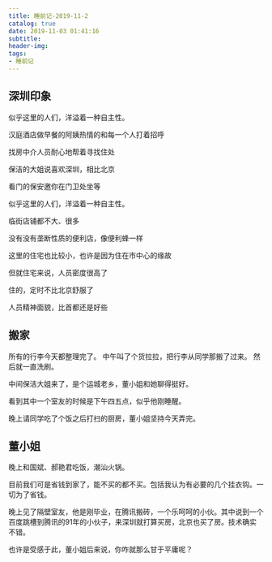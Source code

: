 ```yaml
---
title: 睡前记-2019-11-2
catalog: true
date: 2019-11-03 01:41:16
subtitle:
header-img:
tags:
- 睡前记
---
```

## 深圳印象

似乎这里的人们，洋溢着一种自主性。

汉庭酒店做早餐的阿姨热情的和每一个人打着招呼

找房中介人员耐心地帮着寻找住处

保洁的大姐说喜欢深圳，相比北京

看门的保安邀你在门卫处坐等

似乎这里的人们，洋溢着一种自主性。

临街店铺都不大、很多

没有没有垄断性质的便利店，像便利蜂一样

这里的住宅也比较小，也许是因为住在市中心的缘故

但就住宅来说，人员密度很高了

住的，定时不比北京舒服了

人员精神面貌，比首都还是好些


## 搬家

所有的行李今天都整理完了。
中午叫了个货拉拉，把行李从同学那搬了过来。
然后就一直洗刷。

中间保洁大姐来了，是个运城老乡，董小姐和她聊得挺好。

看到其中一个室友的时候是下午四五点，似乎他刚睡醒。

晚上请同学吃了个饭之后打扫的厨房，董小姐坚持今天弄完。


## 董小姐

晚上和国斌、郝艳君吃饭，潮汕火锅。

目前我们可是省钱到家了，能不买的都不买。包括我认为有必要的几个挂衣钩。一切为了省钱。

晚上见了隔壁室友，他是刚毕业，在腾讯搬砖，一个乐呵呵的小伙。其中说到一个百度跳槽到腾讯的91年的小伙子，来深圳就打算买房，北京也买了房。技术确实不错。

也许是受感于此，董小姐后来说，你咋就那么甘于平庸呢？

